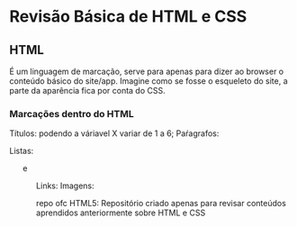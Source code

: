 # Revisão Básica de HTML e CSS
## HTML
É um linguagem de marcação, serve para apenas para dizer ao browser o conteúdo básico do site/app. Imagine como se fosse o esqueleto do site, a parte da aparência fica por conta do CSS.

### Marcações dentro do HTML
Títulos: <hX> podendo a váriavel X variar de 1 a 6;
Paŕagrafos: <p>
Listas: <ol> e <ul>
Links:
Imagens: 

repo ofc HTML5:
Repositório criado apenas para revisar conteúdos aprendidos anteriormente sobre HTML e CSS
